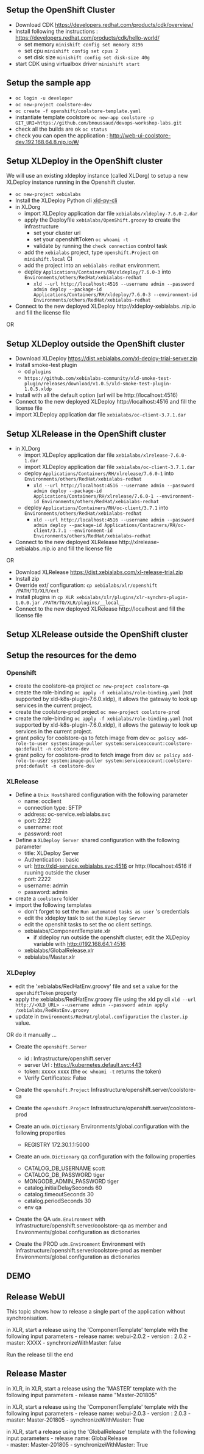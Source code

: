 ## Setup the OpenShift Cluster ##

* Download CDK https://developers.redhat.com/products/cdk/overview/
* Install following the instructions : https://developers.redhat.com/products/cdk/hello-world/
    * set memory `minishift config set memory 8196`
    * set cpu `minishift config set cpus 2` 
    * set disk size `minishift config set disk-size 40g`
* start CDK using virtualbox driver `minishift start`

    
## Setup the sample app ##
* `oc login -u developer` 
* `oc new-project coolstore-dev`
* `oc create -f openshift/coolstore-template.yaml`
* instantiate template coolstore `oc new-app coolstore -p GIT_URI=https://github.com/bmoussaud/devops-workshop-labs.git`   
* check all the builds are ok `oc status`
* check you can open the application : http://web-ui-coolstore-dev.192.168.64.8.nip.io/#/


## Setup XLDeploy in the OpenShift cluster ##
We will use an existing xldeploy instance (called XLDorg) to setup a new XLDeploy instance running in the Openshift cluster.
* `oc new-project xebialabs`
* Install the XLDeploy Python cli [xld-py-cli](https://pypi.python.org/pypi/xld-py-cli) 
* in XLDorg
    * import XLDeploy application dar file `xebialabs/xldeploy-7.6.0-2.dar`
    * apply the Deployfile `xebialabs/OpenShift.groovy` to create the infrastructure
        * set your cluster url
        * set your openshiftToken `oc whoami -t`
        * validate by running the `check connection` control task 
    * add the `xebialabs` project, type `openshift.Project`  on `minishift.local` CI
    * add the project into an `xebialabs-redhat` environment.
    * deploy `Applications/Containers/RH/xldeploy/7.6.0-3` into `Environments/others/RedHat/xebialabs-redhat`
        * `xld --url http://localhost:4516 --username admin --password admin deploy --package-id Applications/Containers/RH/xldeploy/7.6.0-3 --environment-id Environments/others/RedHat/xebialabs-redhat`
* Connect to the new deployed XLDeploy http://xldeploy-xebialabs.<IP-YOUR-CDK-CLUSTER>.nip.io and fill the license file

OR

## Setup XLDeploy outside the OpenShift cluster ##
* Download XLDeploy https://dist.xebialabs.com/xl-deploy-trial-server.zip
* Install smoke-test plugin
    * cd `plugins`
    * `https://github.com/xebialabs-community/xld-smoke-test-plugin/releases/download/v1.0.5/xld-smoke-test-plugin-1.0.5.xldp`
* Install with all the default option (url will be http://localhost:4516)
* Connect to the new deployed XLDeploy http://localhost:4516 and fill the license file
* import XLDeploy application dar file `xebialabs/oc-client-3.7.1.dar`


## Setup XLRelease in the OpenShift cluster ##
* in XLDorg
    * import XLDeploy application dar file `xebialabs/xlrelease-7.6.0-1.dar`
    * import XLDeploy application dar file `xebialabs/oc-client-3.7.1.dar`
    * deploy `Applications/Containers/RH/xlrelease/7.6.0-1` into `Environments/others/RedHat/xebialabs-redhat`
        * `xld --url http://localhost:4516 --username admin --password admin deploy --package-id Applications/Containers/RH/xlrelease/7.6.0-1 --environment-id Environments/others/RedHat/xebialabs-redhat`
    * deploy `Applications/Containers/RH/oc-client/3.7.1` into `Environments/others/RedHat/xebialabs-redhat`
        * `xld --url http://localhost:4516 --username admin --password admin deploy --package-id Applications/Containers/RH/oc-client/3.7.1 --environment-id Environments/others/RedHat/xebialabs-redhat`
* Connect to the new deployed XLRelease http://xlrelease-xebialabs.<IP-YOUR-CDK-CLUSTER>.nip.io and fill the license file

OR

* Download XLRelease https://dist.xebialabs.com/xl-release-trial.zip
* Install zip
* Override ext/ configuration: `cp xebialabs/xlr/openshift /PATH/TO/XLR/ext`
* Install plugins in `cp XLR xebialabs/xlr/plugins/xlr-synchro-plugin-1.0.0.jar /PATH/TO/XLR/plugins/__local__`
* Connect to the new deployed XLRelease http://localhost and fill the license file



## Setup XLRelease outside the OpenShift cluster ##


## Setup the resources for the demo

### Openshift ###

* create the coolstore-qa project `oc new-project coolstore-qa`
* create the role-binding `oc apply -f xebialabs/role-binding.yaml` (not supported by xld-k8s-plugin-7.6.0.xldp), it allows the gateway to look up services in the current project.
* create the coolstore-prod project `oc new-project coolstore-prod`
* create the role-binding `oc apply -f xebialabs/role-binding.yaml` (not supported by xld-k8s-plugin-7.6.0.xldp), it allows the gateway to look up services in the current project.
* grant policy for coolstore-qa to fetch image from dev `oc policy add-role-to-user system:image-puller system:serviceaccount:coolstore-qa:default -n coolstore-dev`
* grant policy for coolstore-prod to fetch image from dev `oc policy add-role-to-user system:image-puller system:serviceaccount:coolstore-prod:default -n coolstore-dev`


### XLRelease ###
* Define a `Unix Host`shared configuration with the following parameter
    * name: occlient
    * connection type: SFTP
    * address: oc-service.xebialabs.svc
    * port: 2222
    * username: root
    * password: root
* Define a `XLDeploy Server `shared configuration with the following parameter
    * title: XLDeploy Server
    * Authentication : basic
    * url: http://xld-service.xebialabs.svc:4516 or http://localhost:4516 if ruuning outside the cluser
    * port: 2222
    * username: admin
    * password: admin   
* create a `coolstore` folder
* import the following templates
    * don't forget to set the `Run automated tasks as user` 's credentials
    * edit the xldeploy task to set the `XLDeploy Server`
    * edit the openshit tasks to set the oc client settings.
    * xebialabs/ComponentTemplate.xlr
        * if xldeploy run outside the openshift cluster, edit the XLDeploy variable with http://192.168.64.1:4516
    * xebialabs/GlobalRelease.xlr
    * xebialabs/Master.xlr
 
    
### XLDeploy ###

* edit the 'xebialabs/RedHatEnv.groovy' file and set a value for the `openshiftToken` property
* apply the xebialabs/RedHatEnv.groovy file using the xld py cli `xld --url http://<XLD_URL> --username admin --password admin apply /xebialabs/RedHatEnv.groovy`
* update in `Environments/RedHat/global.configuration` the `cluster.ip` value. 


OR do it manually ...

* Create the `openshift.Server`
    * id : Infrastructure/openshift.server
    * server Url : https://kubernetes.default.svc:443
    * token: xxxxx xxxx (the `oc whoami -t` returns the token)
    * Verify Certificates: False
* Create the `openshift.Project` Infrastructure/openshift.server/coolstore-qa
* Create the `openshift.Project` Infrastructure/openshift.server/coolstore-prod
* Create an `udm.Dictionary` Environments/global.configuration with the following properties
    * REGISTRY 172.30.1.1:5000
* Create an `udm.Dictionary` qa.configuration with the following properties
    * CATALOG_DB_USERNAME scott
    * CATALOG_DB_PASSWORD tiger
    * MONGODB_ADMIN_PASSWORD tiger
    * catalog.initialDelaySeconds 60
    * catalog.timeoutSeconds 30
    * catalog.periodSeconds 30
    * env qa
    

* Create the QA `udm.Environment` with Infrastructure/openshift.server/coolstore-qa as member and Environments/global.configuration as dictionaries
* Create the PROD `udm.Environment` Environment with Infrastructure/openshift.server/coolstore-prod as member Environments/global.configuration as dictionaries


## DEMO ##

## Release WebUI

This topic shows how to release a single part of the application without synchronisation.

in XLR, start a release using the 'ComponentTemplate' template with the following input parameters
    - release name: webui-2.0.2
    - version : 2.0.2
    - master: XXXX
    - synchronizeWithMaster: false
    
Run the release till the end


## Release Master

in XLR, in XLR, start a release using the 'MASTER' template with the following input parameters 
    - release name "Master-201805"
    

in XLR, start a release using the 'ComponentTemplate' template with the following input parameters
    - release name: webui-2.0.3
    - version : 2.0.3
    - master: Master-201805
    - synchronizeWithMaster: True

in XLR, start a release using the 'GlobalRelease' template with the following input parameters
    - release name: GlobalRelease    
    - master: Master-201805
    - synchronizeWithMaster: True
    







